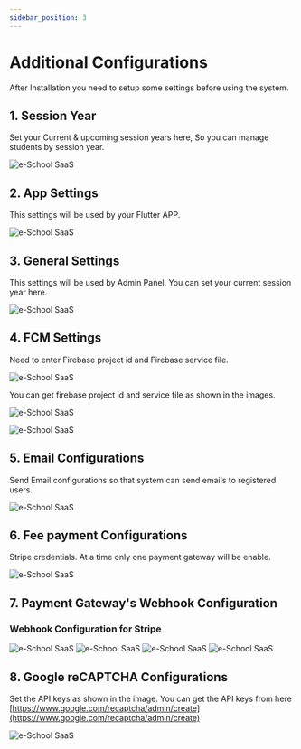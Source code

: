 ```yaml
---
sidebar_position: 3
---
```


# Additional Configurations

After Installation you need to setup some settings before using the system.

## 1. Session Year

Set your Current & upcoming session years here, So you can manage students by session year.

![e-School SaaS](../../static/images/installation/admin/7.png)

## 2. App Settings

This settings will be used by your Flutter APP.

![e-School SaaS](../../static/images/installation/admin/8.png)

## 3. General Settings

This settings will be used by Admin Panel. You can set your current session year here.

![e-School SaaS](../../static/images/installation/admin/9.png)

## 4. FCM Settings

Need to enter Firebase project id and Firebase service file.

![e-School SaaS](../../static/images/installation/admin/10.png)

You can get firebase project id and service file as shown in the images.

![e-School SaaS](../../static/images/installation/admin/firebase-project-id.png)

![e-School SaaS](../../static/images/installation/admin/firebase-service-file.png)

## 5. Email Configurations

Send Email configurations so that system can send emails to registered users.

![e-School SaaS](../../static/images/installation/admin/11.png)

## 6. Fee payment Configurations

Stripe credentials. At a time only one payment gateway will be enable.

![e-School SaaS](../../static/images/installation/admin/12.png)

## 7. Payment Gateway's Webhook Configuration

### Webhook Configuration for Stripe

![e-School SaaS](../../static/images/installation/admin/17.jpg)
![e-School SaaS](../../static/images/installation/admin/18.jpg)
![e-School SaaS](../../static/images/installation/admin/19.jpg)
![e-School SaaS](../../static/images/installation/admin/20.jpg)

## 8. Google reCAPTCHA Configurations

Set the API keys as shown in the image. You can get the API keys from here [https://www.google.com/recaptcha/admin/create](https://www.google.com/recaptcha/admin/create)

![e-School SaaS](../../static/images/installation/admin/google-recaptcha.png)
